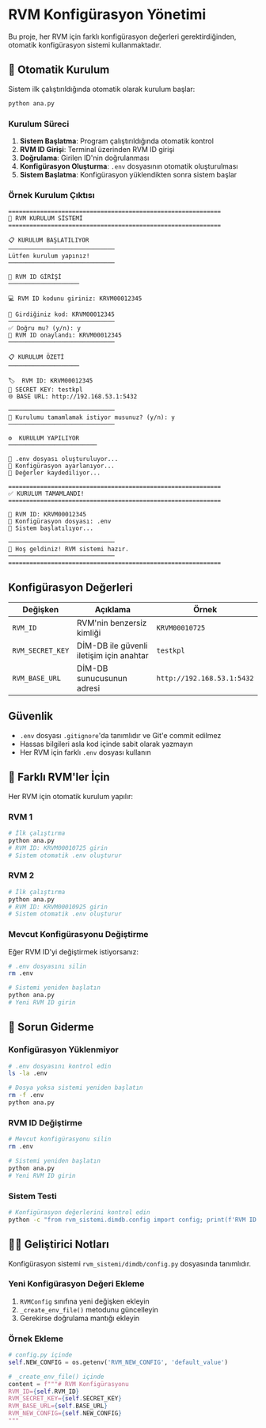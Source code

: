 # RVM Konfigürasyon Yönetimi

Bu proje, her RVM için farklı konfigürasyon değerleri gerektirdiğinden, otomatik konfigürasyon sistemi kullanmaktadır.

## 🚀 Otomatik Kurulum

Sistem ilk çalıştırıldığında otomatik olarak kurulum başlar:

```bash
python ana.py
```

### Kurulum Süreci

1. **Sistem Başlatma**: Program çalıştırıldığında otomatik kontrol
2. **RVM ID Girişi**: Terminal üzerinden RVM ID girişi
3. **Doğrulama**: Girilen ID'nin doğrulanması
4. **Konfigürasyon Oluşturma**: `.env` dosyasının otomatik oluşturulması
5. **Sistem Başlatma**: Konfigürasyon yüklendikten sonra sistem başlar

### Örnek Kurulum Çıktısı

```
============================================================
🚀 RVM KURULUM SİSTEMİ
============================================================

📋 KURULUM BAŞLATILIYOR
──────────────────────────────
Lütfen kurulum yapınız!
──────────────────────────────

🔑 RVM ID GİRİŞİ
────────────────────

💻 RVM ID kodunu giriniz: KRVM00012345

📝 Girdiğiniz kod: KRVM00012345
──────────────────────────────
✅ Doğru mu? (y/n): y
🎯 RVM ID onaylandı: KRVM00012345
──────────────────────────────

📋 KURULUM ÖZETİ
────────────────────

🏷️  RVM ID: KRVM00012345
🔐 SECRET KEY: testkpl
🌐 BASE URL: http://192.168.53.1:5432

──────────────────────────────
🚀 Kurulumu tamamlamak istiyor musunuz? (y/n): y
──────────────────────────────

⚙️  KURULUM YAPILIYOR
─────────────────────────

📁 .env dosyası oluşturuluyor...
🔧 Konfigürasyon ayarlanıyor...
💾 Değerler kaydediliyor...

============================================================
✅ KURULUM TAMAMLANDI!
============================================================

🎯 RVM ID: KRVM00012345
📁 Konfigürasyon dosyası: .env
🚀 Sistem başlatılıyor...

──────────────────────────────
🎉 Hoş geldiniz! RVM sistemi hazır.
──────────────────────────────
============================================================
```

## Konfigürasyon Değerleri

| Değişken | Açıklama | Örnek |
|----------|----------|-------|
| `RVM_ID` | RVM'nin benzersiz kimliği | `KRVM00010725` |
| `RVM_SECRET_KEY` | DİM-DB ile güvenli iletişim için anahtar | `testkpl` |
| `RVM_BASE_URL` | DİM-DB sunucusunun adresi | `http://192.168.53.1:5432` |

## Güvenlik

- `.env` dosyası `.gitignore`'da tanımlıdır ve Git'e commit edilmez
- Hassas bilgileri asla kod içinde sabit olarak yazmayın
- Her RVM için farklı `.env` dosyası kullanın

## 🔄 Farklı RVM'ler İçin

Her RVM için otomatik kurulum yapılır:

### RVM 1
```bash
# İlk çalıştırma
python ana.py
# RVM ID: KRVM00010725 girin
# Sistem otomatik .env oluşturur
```

### RVM 2  
```bash
# İlk çalıştırma
python ana.py
# RVM ID: KRVM00010925 girin
# Sistem otomatik .env oluşturur
```

### Mevcut Konfigürasyonu Değiştirme

Eğer RVM ID'yi değiştirmek istiyorsanız:

```bash
# .env dosyasını silin
rm .env

# Sistemi yeniden başlatın
python ana.py
# Yeni RVM ID girin
```

## 🔧 Sorun Giderme

### Konfigürasyon Yüklenmiyor

```bash
# .env dosyasını kontrol edin
ls -la .env

# Dosya yoksa sistemi yeniden başlatın
rm -f .env
python ana.py
```

### RVM ID Değiştirme

```bash
# Mevcut konfigürasyonu silin
rm .env

# Sistemi yeniden başlatın
python ana.py
# Yeni RVM ID girin
```

### Sistem Testi

```bash
# Konfigürasyon değerlerini kontrol edin
python -c "from rvm_sistemi.dimdb.config import config; print(f'RVM ID: {config.RVM_ID}')"
```

## 👨‍💻 Geliştirici Notları

Konfigürasyon sistemi `rvm_sistemi/dimdb/config.py` dosyasında tanımlıdır.

### Yeni Konfigürasyon Değeri Ekleme

1. `RVMConfig` sınıfına yeni değişken ekleyin
2. `_create_env_file()` metodunu güncelleyin
3. Gerekirse doğrulama mantığı ekleyin

### Örnek Ekleme

```python
# config.py içinde
self.NEW_CONFIG = os.getenv('RVM_NEW_CONFIG', 'default_value')

# _create_env_file() içinde
content = f"""# RVM Konfigürasyonu
RVM_ID={self.RVM_ID}
RVM_SECRET_KEY={self.SECRET_KEY}
RVM_BASE_URL={self.BASE_URL}
RVM_NEW_CONFIG={self.NEW_CONFIG}
"""
```
